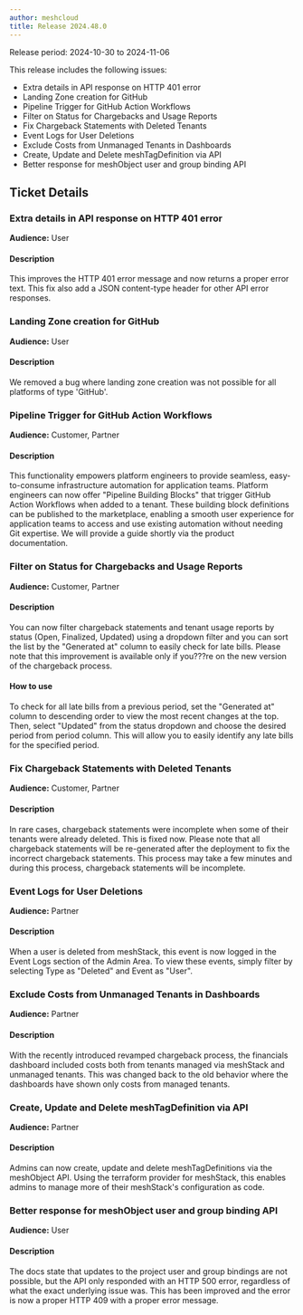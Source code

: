 ```yaml
---
author: meshcloud
title: Release 2024.48.0
---
```


Release period: 2024-10-30 to 2024-11-06

This release includes the following issues:
* Extra details in API response on HTTP 401 error
* Landing Zone creation for GitHub
* Pipeline Trigger for GitHub Action Workflows
* Filter on Status for Chargebacks and Usage Reports
* Fix Chargeback Statements with Deleted Tenants
* Event Logs for User Deletions
* Exclude Costs from Unmanaged Tenants in Dashboards
* Create, Update and Delete meshTagDefinition via API
* Better response for meshObject user and group binding API
<!--truncate-->

## Ticket Details
### Extra details in API response on HTTP 401 error
**Audience:** User


#### Description
This improves the HTTP 401 error message and now returns a proper error text.
This fix also add a JSON content-type header for other API error 
responses.

### Landing Zone creation for GitHub
**Audience:** User


#### Description
We removed a bug where landing zone creation was not possible
for all platforms of type 'GitHub'.

### Pipeline Trigger for GitHub Action Workflows
**Audience:** Customer, Partner


#### Description
This functionality empowers platform engineers to provide seamless, easy-to-consume infrastructure automation for application teams. Platform engineers can now offer "Pipeline Building Blocks" that trigger GitHub Action Workflows when added to a tenant. These building block definitions can be published to the marketplace, enabling a smooth user experience for application teams to access and use existing automation without needing Git expertise. We will provide a guide shortly via the product documentation.

### Filter on Status for Chargebacks and Usage Reports
**Audience:** Customer, Partner


#### Description
You can now filter chargeback statements and tenant usage reports by status (Open, Finalized, Updated) 
using a dropdown filter and you can sort the list by the "Generated at" column to easily check for late bills.
Please note that this improvement is available only if you???re on the new version of the chargeback process.

#### How to use
To check for all late bills from a previous period, set the "Generated at" column to descending 
order to view the most recent changes at the top. Then, select "Updated" from the status dropdown and 
choose the desired period from period column. This will allow you to easily identify any late bills for 
the specified period.

### Fix Chargeback Statements with Deleted Tenants
**Audience:** Customer, Partner


#### Description
In rare cases, chargeback statements were incomplete when some of their
tenants were already deleted. This is fixed now. Please note that all
chargeback statements will be re-generated after the deployment to fix the
incorrect chargeback statements. This process may take a few minutes and
during this process, chargeback statements will be incomplete.

### Event Logs for User Deletions
**Audience:** Partner


#### Description
When a user is deleted from meshStack, this event is now logged in the Event
Logs section of the Admin Area. To view these events, simply filter by
selecting Type as "Deleted" and Event as "User".

### Exclude Costs from Unmanaged Tenants in Dashboards
**Audience:** Partner


#### Description
With the recently introduced revamped chargeback process, the financials
dashboard included costs both from tenants managed via meshStack and
unmanaged tenants. This was changed back to the old behavior where the
dashboards have shown only costs from managed tenants.

### Create, Update and Delete meshTagDefinition via API
**Audience:** Partner


#### Description
Admins can now create, update and delete meshTagDefinitions via the meshObject API.
Using the terraform provider for meshStack, this enables admins to manage more of their 
meshStack's configuration as code.

### Better response for meshObject user and group binding API
**Audience:** User


#### Description
The docs state that updates to the project user and group bindings are not possible, but the API
only responded with an HTTP 500 error, regardless of what the exact underlying issue was.
This has been improved and the error is now a proper HTTP 409 with a proper error message.

